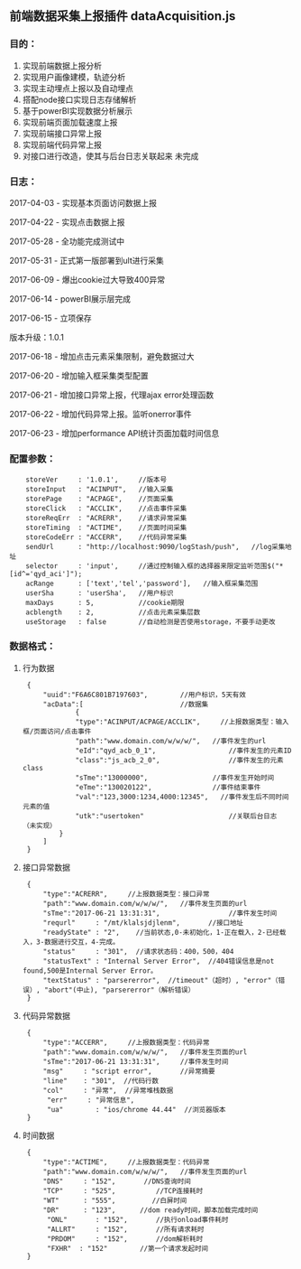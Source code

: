 ## 前端数据采集上报插件 dataAcquisition.js

### 目的：
1. 实现前端数据上报分析
2. 实现用户画像建模，轨迹分析
3. 实现主动埋点上报以及自动埋点
4. 搭配node接口实现日志存储解析
5. 基于powerBI实现数据分析展示
6. 实现前端页面加载速度上报 
7. 实现前端接口异常上报     
8. 实现前端代码异常上报	
9. 对接口进行改造，使其与后台日志关联起来		未完成

### 日志：
2017-04-03 - 实现基本页面访问数据上报

2017-04-22 - 实现点击数据上报

2017-05-28 - 全功能完成测试中

2017-05-31 - 正式第一版部署到ult进行采集

2017-06-09 - 爆出cookie过大导致400异常

2017-06-14 - powerBI展示层完成

2017-06-15 - 立项保存

版本升级：1.0.1

2017-06-18 - 增加点击元素采集限制，避免数据过大

2017-06-20 - 增加输入框采集类型配置

2017-06-21 - 增加接口异常上报，代理ajax error处理函数

2017-06-22 - 增加代码异常上报。监听onerror事件

2017-06-23 - 增加performance API统计页面加载时间信息

### 配置参数：
	 	storeVer     : '1.0.1',     //版本号
        storeInput   : "ACINPUT",   //输入采集
        storePage    : "ACPAGE",    //页面采集
        storeClick   : "ACCLIK",    //点击事件采集
        storeReqErr  : "ACRERR",    //请求异常采集
        storeTiming  : "ACTIME",    //页面时间采集
        storeCodeErr : "ACCERR",    //代码异常采集
        sendUrl      : "http://localhost:9090/logStash/push",   //log采集地址
        selector     : 'input',     //通过控制输入框的选择器来限定监听范围$("*[id^='qyd_aci']");
        acRange      : ['text','tel','password'],   //输入框采集范围
        userSha      : 'userSha',   //用户标识
        maxDays      : 5,           //cookie期限
        acblength    : 2,           //点击元素采集层数
        useStorage   : false        //自动检测是否使用storage，不要手动更改
### 数据格式：
1. 行为数据

		{
			"uuid":"F6A6C801B7197603",        //用户标识，5天有效
			"acData":[						  //数据集
					{
					"type":"ACINPUT/ACPAGE/ACCLIK",     //上报数据类型：输入框/页面访问/点击事件
					"path":"www.domain.com/w/w/w/",   //事件发生的url
					"eId":"qyd_acb_0_1",				  //事件发生的元素ID	
					"class":"js_acb_2_0",				  //事件发生的元素class	
					"sTme":"13000000",				  //事件发生开始时间
					"eTme":"130020122",				  //事件结束事件							
					"val":"123,3000:1234,4000:12345",   //事件发生后不同时间元素的值	  		
					"utk":"usertoken"					  //关联后台日志							（未实现）
				}
			]
		}
	
2. 接口异常数据
	
		{
	        "type":"ACRERR",     //上报数据类型：接口异常
	        "path":"www.domain.com/w/w/w/",   //事件发生页面的url
	        "sTme":"2017-06-21 13:31:31",				  //事件发生时间
	        "requrl"     : "/mt/klalsjdjlenm",       //接口地址
	        "readyState" : "2",    //当前状态,0-未初始化，1-正在载入，2-已经载入，3-数据进行交互，4-完成。
	        "status"     : "301",  //请求状态码：400，500，404
	        "statusText" : "Internal Server Error",  //404错误信息是not found,500是Internal Server Error。
			"textStatus" : "parsererror",  //timeout"（超时）, "error"（错误）, "abort"(中止), "parsererror"（解析错误）     
	    }
    
3. 代码异常数据
	
		{
	        "type":"ACCERR",     //上报数据类型：代码异常
	        "path":"www.domain.com/w/w/w/",   //事件发生页面的url
	        "sTme":"2017-06-21 13:31:31",	  //事件发生时间
	        "msg"     : "script error",       //异常摘要
	        "line"    : "301",  //代码行数
	        "col"     : "异常",  //异常堆栈数据
			 "err"     : "异常信息",  
			 "ua"		 : "ios/chrome 44.44"  //浏览器版本
	    }
    
4. 时间数据
	
		{
		    "type":"ACTIME",     //上报数据类型：代码异常
		    "path":"www.domain.com/w/w/w/",   //事件发生页面的url
		    "DNS"     : "152",       //DNS查询时间
		    "TCP"     : "525",  		//TCP连接耗时
		    "WT"      : "555",  	   //白屏时间
		    "DR"      : "123", 		//dom ready时间，脚本加载完成时间
			 "ONL"		 : "152",  		//执行onload事件耗时
			 "ALLRT"	 : "152",  		//所有请求耗时
			 "PRDOM"	 : "152",  		//dom解析耗时
			 "FXHR"	 : "152"  		//第一个请求发起时间
		}

	
	
	
	
	
	
	
	
	
	
	
	
	
	
	
	
	
	
	
	
	
	